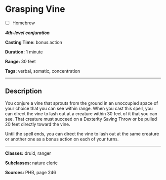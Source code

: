 # Grasping Vine

- [ ] Homebrew

***4th-level conjuration***

**Casting Time:** bonus action

**Duration:** 1 minute

**Range:** 30 feet

**Tags:** verbal, somatic, concentration

---

## Description
You conjure a vine that sprouts from the ground in an unoccupied space of your choice that you can see within range.
When you cast this spell, you can direct the vine to lash out at a creature within 30 feet of it that you can see.
That creature must succeed on a Dexterity Saving Throw or be pulled 20 feet directly toward the vine.

Until the spell ends, you can direct the vine to lash out at the same creature or another one as a bonus action on each of your turns.

---

**Classes:** druid, ranger

**Subclasses:** nature cleric

**Sources:** PHB, page 246

